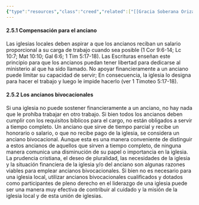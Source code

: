 ```yaml
---
{"type":"resources","class":"creed","related":["[[Gracia Soberana Orizaba]]","[[Teología de Gracia Soberana Orizaba]]","[[Ministerio Pastoral]]"],"dg-publish":true,"permalink":"/programas-y-ministerios/gracia-soberana-orizaba/identidad-y-teologia/libro-de-gobierno/2-5-compensacion-de-ancianos-y-ancianos-bivocacionales/","dgPassFrontmatter":true}
---
```


#### 2.5.1 Compensación para el anciano 

Las iglesias locales deben aspirar a que los ancianos reciban un salario proporcional a su carga de trabajo cuando sea posible (1 Cor 9:6-14; Lc 10:7; Mat 10:10; Gal 6:6; 1 Tim 5:17-18). Las Escrituras enseñan este principio para que los ancianos puedan tener libertad para dedicarse al ministerio al que ha sido llamado. No apoyar financieramente a un anciano puede limitar su capacidad de servir; En consecuencia, la iglesia lo designa para hacer el trabajo y luego le impide hacerlo (ver 1 Timoteo 5:17-18). 


#### 2.5.2 Los ancianos bivocacionales 

Si una iglesia no puede sostener financieramente a un anciano, no hay nada que le prohíba trabajar en otro trabajo. Si bien todos los ancianos deben cumplir con los requisitos bíblicos para el cargo, no están obligados a servir a tiempo completo. Un anciano que sirve de tiempo parcial y recibe un honorario o salario, o que no recibe pago de la iglesia, se considera un anciano bivocacional. Aunque esta es una manera conveniente de distinguir a estos ancianos de aquellos que sirven a tiempo completo, de ninguna manera comunica una disminución de su papel o importancia en la iglesia. La prudencia cristiana, el deseo de pluralidad, las necesidades de la iglesia y la situación financiera de la iglesia y/o del anciano son algunas razones viables para emplear ancianos bivocacionales. Si bien no es necesario para una iglesia local, utilizar ancianos bivocacionales cualificados y dotados como participantes de pleno derecho en el liderazgo de una iglesia puede ser una manera muy efectiva de contribuir al cuidado y la misión de la iglesia local y de esta unión de iglesias. 
